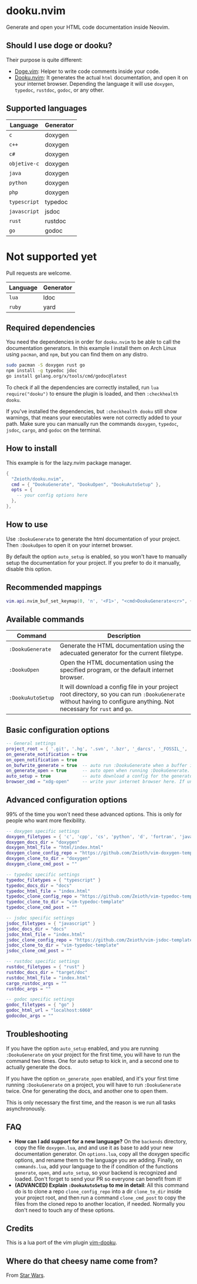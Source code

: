 # dooku.nvim
Generate and open your HTML code documentation inside Neovim.

## Should I use doge or dooku?
Their purpose is quite different:

* [Doge.vim](https://github.com/kkoomen/vim-doge): Helper to write code comments inside your code.
* [Dooku.nvim](https://github.com/Zeioth/dooku.nvim): It generates the actual `html` documentation, and open it on your internet browser. Depending the language it will use `doxygen`, `typedoc`, `rustdoc`, `godoc`, or any other.


## Supported languages 

| Language | Generator |
|--|--|
| `c` | doxygen |
| `c++` | doxygen |
| `c# `| doxygen |
| `objetive-c` | doxygen |
| `java` | doxygen | 
| `python` | doxygen |
| `php` | doxygen |
| `typescript` | typedoc |
| `javascript` | jsdoc |
| `rust` | rustdoc |
| `go`| godoc |

# Not supported yet
Pull requests are welcome.

| Language | Generator |
|--|--|
| `lua` | ldoc |
| `ruby` | yard |

## Required dependencies
You need the dependencies in order for `dooku.nvim` to be able to call the documentation generators. In this example I install them on Arch Linux using `pacman`, and `npm`, but you can find them on any distro.
```sh
sudo pacman -S doxygen rust go
npm install -g typedoc jdoc
go install golang.org/x/tools/cmd/godoc@latest
```
To check if all the dependencies are correctly installed, run `lua require("dooku")` to ensure the plugin is loaded, and then `:checkhealth dooku`. 

If you've installed the dependencies, but `:checkhealth dooku` still show warnings, that means your executables were not correctly added to your path. Make sure you can manually run the commands `doxygen`, `typedoc`, `jsdoc`, `cargo`, and `godoc` on the terminal.

## How to install
This example is for the lazy.nvim package manager.
```lua
{
  "Zeioth/dooku.nvim",
  cmd = { "DookuGenerate", "DookuOpen", "DookuAutoSetup" },
  opts = {
    -- your config options here
  },
},
```
## How to use
Use `:DookuGenerate` to generate the html documentation of your project. Then `:DookuOpen` to open it on your internet browser. 

By default the option `auto_setup` is enabled, so you won't have to manually setup the documentation for your project. If you prefer to do it manually, disable this option.

## Recommended mappings
```lua
vim.api.nvim_buf_set_keymap(0, 'n', '<F1>', "<cmd>DookuGenerate<cr>", { noremap = true, silent = true })
```

## Available commands
| Command | Description|
|--|--|
| `:DookuGenerate` | Generate the HTML documentation using the adecuated generator for the current filetype. |
| `:DookuOpen` | Open the HTML documentation using the specified program, or the default internet browser. |
| `:DookuAutoSetup` | It will download a config file in your project root directory, so you can run `:DookuGenerate` without having to configure anything. Not necessary for `rust` and `go`. |

## Basic configuration options
```lua
-- General settings
project_root = { '.git', '.hg', '.svn', '.bzr', '_darcs', '_FOSSIL_', '.fslckout' } -- when one of these files is found, consider the directory the project root. Search starts from the current buffer.
on_generate_notification = true
on_open_notification = true
on_bufwrite_generate = true  -- auto run :DookuGenerate when a buffer is written.
on_generate_open = true      -- auto open when running :DookuGenerate. This options is not triggered by on_bufwrite_generate.
auto_setup = true            -- auto download a config for the generator if it doesn't exist in the project.
browser_cmd = "xdg-open"     -- write your internet browser here. If unset, it will attempt to detect it automatically.
```

## Advanced configuration options
99% of the time you won't need these advanced options. This is only for people who want more flexibility.

``` lua
-- doxygen specific settings
doxygen_filetypes = { 'c', 'cpp', 'cs', 'python', 'd', 'fortran', 'java', 'perl', 'vhdl', 'objc', 'php' } -- for this filetypes use doxygen
doxygen_docs_dir = "doxygen"                                                     -- the doxigen dir.
doxygen_html_file = "html/index.html"                                            -- html file to open with :DookuOpen. This path starts in doxygen_docs_dir, instead of the root directory.
doxygen_clone_config_repo = "https://github.com/Zeioth/vim-doxygen-template.git" -- repo to clone if auto_setup.
doxygen_clone_to_dir = "doxygen"                                                 -- clone into this dir.
doxygen_clone_cmd_post = ""                                                      -- runs a command after cloning.

-- typedoc specific settings
typedoc_filetypes = { "typescript" }                                             -- for this filetypes use typedoc
typedoc_docs_dir = "docs"                                                        -- the typedoc dir.
typedoc_html_file = "index.html"                                                 -- html file to open with :DookuOpen. This path starts in typedoc_docs_dir, instead of the root directory.
typedoc_clone_config_repo = "https://github.com/Zeioth/vim-typedoc-template.git" -- repo to clone if auto_setup.
typedoc_clone_to_dir = "vim-typedoc-template"                                    -- clone into this dir.
typedoc_clone_cmd_post = ""                                                      -- runs a command after cloning. If you set this option manually, make sure you copy 'typedoc.json' from 'typedoc_clone_to_dir', into the root directory here.

-- jsdoc specific settings
jsdoc_filetypes = { "javascript" }                                             -- for this filetypes use jsdoc
jsdoc_docs_dir = "docs"                                                        -- the typedoc dir.
jsdoc_html_file = "index.html"                                                 -- html file to open with :DookuOpen. This path starts in jsdoc_docs_dir, instead of the root directory.
jsdoc_clone_config_repo = "https://github.com/Zeioth/vim-jsdoc-template.git"   -- repo to clone if auto_setup.
jsdoc_clone_to_dir = "vim-typedoc-template"                                    -- clone into this dir.
jsdoc_clone_cmd_post = ""                                                      -- runs a command after cloning. If you set this option manually, make sure you copy 'typedoc.json' from 'typedoc_clone_to_dir', into the root directory here.

-- rustdoc specific settings
rustdoc_filetypes = { "rust" }                                                 -- for this filetypes use rustdoc
rustdoc_docs_dir = "target/doc"                                                -- the rustdoc dir. for rust, this options is only for opening the docs. If you want to change the location where the target directory is created, use the option cargo_rustdoc_args.
rustdoc_html_file = "index.html"                                               -- html file to open with :DookuOpen. This path starts in rustdoc_docs_dir/crate_name, instead of the root directory. crate_name value will be the name of the project root.
cargo_rustdoc_args = ""                                                        -- optional args to pass after "cargo rustdoc". They will be passed as "cargo rustdoc cargo_rustdoc_args -- rustdoc_args"
rustdoc_args = ""                                                              -- optional rustdoc args to pass after "cargo rustdoc". They will be passed as "cargo rustdoc cargo_rustdoc_args -- rustdoc_args". WARNING: Be aware some rustdoc_args do not work correctly and will cause failure. This is a rust thing, not ours. It's a good idea to always run the command manually on the terminal to check if it works correctly with the arguments you are trying to pass before passing them here. That way you can debug it easier.

-- godoc specific settings
godoc_filetypes = { "go" }                                                     -- for this filetypes use godoc.
godoc_html_url = "localhost:6060"                                              -- url of the godoc server to open with :DookuOpen. When you use :DookuGenerate at least once, the godoc server will keep running until neovin is closed (unless you manually kill the godoc process first).
godocdoc_args = ""                                                             -- optional args to pass to the command "godoc". If you change the url, make sure to also change it on godoc_html_url.
```

## Troubleshooting
If you have the option `auto_setup` enabled, and you are running `:DookuGenerate` on your project for the first time, you will have to run the command two times. One for auto setup to kick in, and a second one to actually generate the docs.

If you have the option `on_generate_open` enabled, and it's your first time running `:DookuGenerate` on a project, you will have to run `:DookuGenerate` twice. One for generating the docs, and another one to open them.

This is only necessary the first time, and the reason is we run all tasks asynchronously.

## FAQ
* **How can I add support for a new language?** On the `backends` directory, copy the file `doxygen.lua`, and and use it as base to add your new documentation generator. On `options.lua`, copy all the doxygen specific options, and rename them to the language you are adding. Finally, on `commands.lua`, add your language to the if condition of the functions `generate`, `open`, and `auto_setup`, so your backend is recognized and loaded. Don't forget to send your PR so everyone can benefit from it!
* **(ADVANCED) Explain `:DookuAutoSetup` to me in detail**: All this command do is to clone a repo `clone_config_repo` into a dir `clone_to_dir` inside your project root, and then run a command `clone_cmd_post` to copy the files from the cloned repo to another location, if needed. Normally you don't need to touch any of these options.

## Credits
This is a lua port of the vim plugin [vim-dooku](https://github.com/Zeioth/vim-dooku).

## Where do that cheesy name come from?
From [Star Wars](https://starwars.fandom.com/wiki/Dooku).
